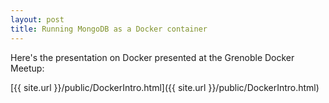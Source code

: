 ```yaml
---
layout: post
title: Running MongoDB as a Docker container
---
```


Here's the presentation on Docker presented at the Grenoble Docker Meetup:

[{{ site.url }}/public/DockerIntro.html]({{ site.url }}/public/DockerIntro.html)
